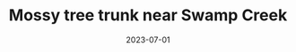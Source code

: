 ---
title: "Mossy tree trunk near Swamp Creek"
cc-type: picture
date: 2023-07-01
near:
  - Looking back on the pathway
picture: "/assets/camera-roll/2023/07/2023-07-01-mossy-tree-trunk-near-swamp-creek/20230702_014948916_iOS.jpg"
thumbnail: "/assets/camera-roll/2023/07/2023-07-01-mossy-tree-trunk-near-swamp-creek/20230702_014948916_iOS-thumbnail.jpg"
tags:
  - moss
  - tree
  - Wallace Swamp Creek Park
---